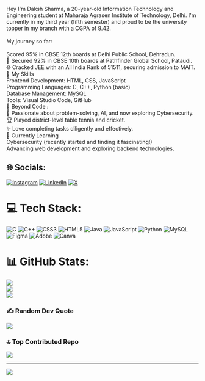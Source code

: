 Hey I'm Daksh Sharma, a 20-year-old Information Technology and Engineering student at Maharaja Agrasen Institute of Technology, Delhi. I'm currently in my third year (fifth semester) and proud to be the university topper in my branch with a CGPA of 9.42.<br><br> My journey so far:<br><br> Scored 95% in CBSE 12th boards at Delhi Public School, Dehradun.<br>🏫 Secured 92% in CBSE 10th boards at Pathfinder Global School, Pataudi.<br>🌐 Cracked JEE with an All India Rank of 51511, securing admission to MAIT.<br>🚀 My Skills<br>Frontend Development: HTML, CSS, JavaScript<br>Programming Languages: C, C++, Python (basic)<br>Database Management: MySQL<br>Tools: Visual Studio Code, GitHub<br>🏓 Beyond Code  :<br>🌟 Passionate about problem-solving, AI, and now exploring Cybersecurity.<br>🏆 Played district-level table tennis and cricket.<br>✨ Love completing tasks diligently and effectively.<br>🌱 Currently Learning<br>Cybersecurity (recently started and finding it fascinating!)<br>Advancing web development and exploring backend technologies.


## 🌐 Socials:
[![Instagram](https://img.shields.io/badge/Instagram-%23E4405F.svg?logo=Instagram&logoColor=white)](https://instagram.com/dsdaksh_11) [![LinkedIn](https://img.shields.io/badge/LinkedIn-%230077B5.svg?logo=linkedin&logoColor=white)](https://linkedin.com/in/www.linkedin.com/in/daksh-sharma-a93340328) [![X](https://img.shields.io/badge/X-black.svg?logo=X&logoColor=white)](https://x.com/@ink_insane) 

# 💻 Tech Stack:
![C](https://img.shields.io/badge/c-%2300599C.svg?style=flat-square&logo=c&logoColor=white) ![C++](https://img.shields.io/badge/c++-%2300599C.svg?style=flat-square&logo=c%2B%2B&logoColor=white) ![CSS3](https://img.shields.io/badge/css3-%231572B6.svg?style=flat-square&logo=css3&logoColor=white) ![HTML5](https://img.shields.io/badge/html5-%23E34F26.svg?style=flat-square&logo=html5&logoColor=white) ![Java](https://img.shields.io/badge/java-%23ED8B00.svg?style=flat-square&logo=openjdk&logoColor=white) ![JavaScript](https://img.shields.io/badge/javascript-%23323330.svg?style=flat-square&logo=javascript&logoColor=%23F7DF1E) ![Python](https://img.shields.io/badge/python-3670A0?style=flat-square&logo=python&logoColor=ffdd54) ![MySQL](https://img.shields.io/badge/mysql-4479A1.svg?style=flat-square&logo=mysql&logoColor=white) ![Figma](https://img.shields.io/badge/figma-%23F24E1E.svg?style=flat-square&logo=figma&logoColor=white) ![Adobe](https://img.shields.io/badge/adobe-%23FF0000.svg?style=flat-square&logo=adobe&logoColor=white) ![Canva](https://img.shields.io/badge/Canva-%2300C4CC.svg?style=flat-square&logo=Canva&logoColor=white)
# 📊 GitHub Stats:
![](https://github-readme-stats.vercel.app/api?username=dsdaksh-11&theme=dark&hide_border=false&include_all_commits=false&count_private=false)<br/>
![](https://github-readme-streak-stats.herokuapp.com/?user=dsdaksh-11&theme=dark&hide_border=false)<br/>
![](https://github-readme-stats.vercel.app/api/top-langs/?username=dsdaksh-11&theme=dark&hide_border=false&include_all_commits=false&count_private=false&layout=compact)

### ✍️ Random Dev Quote
![](https://quotes-github-readme.vercel.app/api?type=horizontal&theme=radical)

### 🔝 Top Contributed Repo
![](https://github-contributor-stats.vercel.app/api?username=dsdaksh-11&limit=5&theme=dark&combine_all_yearly_contributions=true)

---
[![](https://visitcount.itsvg.in/api?id=dsdaksh-11&icon=0&color=0)](https://visitcount.itsvg.in)
